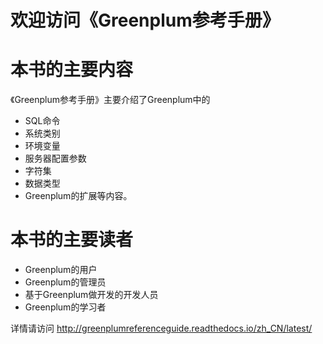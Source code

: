 欢迎访问《Greenplum参考手册》
==============================


本书的主要内容
=============

《Greenplum参考手册》主要介绍了Greenplum中的
* SQL命令
* 系统类别
* 环境变量
* 服务器配置参数
* 字符集
* 数据类型
* Greenplum的扩展等内容。

本书的主要读者
=============
* Greenplum的用户
* Greenplum的管理员
* 基于Greenplum做开发的开发人员
* Greenplum的学习者

详情请访问 http://greenplumreferenceguide.readthedocs.io/zh_CN/latest/
